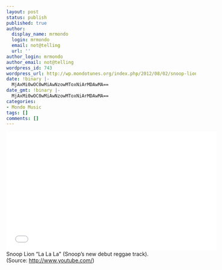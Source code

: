 ```yaml
---
layout: post
status: publish
published: true
author:
  display_name: mrmondo
  login: mrmondo
  email: not@telling
  url: ''
author_login: mrmondo
author_email: not@telling
wordpress_id: 743
wordpress_url: http://wp.mondotunes.org/index.php/2012/08/02/snoop-lion-la-la-la-snoops-new-debut-reggae/
date: !binary |-
  MjAxMi0wOC0wMiAwNzowMToxNiArMDAwMA==
date_gmt: !binary |-
  MjAxMi0wOC0wMiAwNzowMToxNiArMDAwMA==
categories:
- Mondo Music
tags: []
comments: []
---
```

<iframe width="560" height="315" src="//www.youtube.com/embed/5x__9qYCNMQ" frameborder="0"> </iframe>
Snoop Lion &#8220;La La La" (Snoop&#8217;s new debut reggae track).
<div class="attribution">(<span>Source:</span> <a href="http://www.youtube.com/">http://www.youtube.com/</a>)</div>
